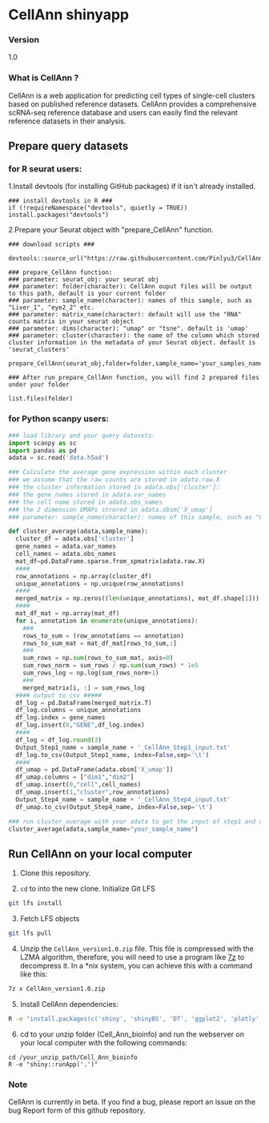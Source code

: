 # CellAnn shinyapp

### Version 
1.0

### What is CellAnn ?

CellAnn is a web application for predicting cell types of single-cell clusters based on published reference datasets. CellAnn provides a comprehensive scRNA-seq reference database and users can easily find the relevant reference datasets in their analysis.


## Prepare query datasets 
### for R seurat users:
1.Install devtools (for installing GitHub packages) if it isn't already installed.
```{r}
### install devtools in R ###
if (!requireNamespace("devtools", quietly = TRUE)) install.packages("devtools")
```
2.Prepare your Seurat object with "prepare_CellAnn" function.

```{r}
### download scripts ###

devtools::source_url("https://raw.githubusercontent.com/Pinlyu3/CellAnn/main/prepare_CellAnn.R")

### prepare_CellAnn function:
### parameter: seurat_obj: your seurat obj
### parameter: folder(character): CellAnn ouput files will be output to this path, default is your current folder
### parameter: sample_name(character): names of this sample, such as "Liver_1", "eye2_2" etc.
### parameter: matrix_name(character): default will use the "RNA" counts matrix in your seurat object
### parameter: dims(character): "umap" or "tsne". default is 'umap'
### parameter: cluster(character): the name of the column which stored cluster information in the metadata of your Seurat object. default is 'seurat_clusters'

prepare_CellAnn(seurat_obj,folder=folder,sample_name='your_samples_name',matrix_name='RNA',dims='umap',cluster='seurat_clusters')

### After run prepare_CellAnn function, you will find 2 prepared files under your folder 

list.files(folder)
```

### for Python scanpy users:
```python
### load library and your query datasets: 
import scanpy as sc
import pandas as pd
adata = sc.read('data.h5ad')

### Calculate the average gene expression within each cluster
### we assume that the raw counts are stored in adata.raw.X
### the cluster information stored in adata.obs['cluster']: 
### the gene_names stored in adata.var_names
### the cell name stored in adata.obs_names
### the 2 dimension UMAPs strored in adata.obsm['X_umap']
### parameter: sample_name(character): names of this sample, such as "Liver_1"

def cluster_average(adata,sample_name):
  cluster_df = adata.obs['cluster']
  gene_names = adata.var_names
  cell_names = adata.obs_names
  mat_df=pd.DataFrame.sparse.from_spmatrix(adata.raw.X)
  ####
  row_annotations = np.array(cluster_df)
  unique_annotations = np.unique(row_annotations)
  ####
  merged_matrix = np.zeros((len(unique_annotations), mat_df.shape[1]))
  ####
  mat_df_mat = np.array(mat_df)
  for i, annotation in enumerate(unique_annotations):
    ###
    rows_to_sum = (row_annotations == annotation)
    rows_to_sum_mat = mat_df_mat[rows_to_sum,:]
    ###
    sum_rows = np.sum(rows_to_sum_mat, axis=0)
    sum_rows_norm = sum_rows / np.sum(sum_rows) * 1e5
    sum_rows_log = np.log(sum_rows_norm+1)
    ###
    merged_matrix[i, :] = sum_rows_log
  #### output to csv #####
  df_log = pd.DataFrame(merged_matrix.T)
  df_log.columns = unique_annotations
  df_log.index = gene_names
  df_log.insert(0,"GENE",df_log.index)
  ####
  df_log = df_log.round(3)
  Output_Step1_name = sample_name + '_CellAnn_Step1_input.txt'
  df_log.to_csv(Output_Step1_name, index=False,sep='\t')
  ####
  df_umap = pd.DataFrame(adata.obsm['X_umap'])
  df_umap.columns = ["dim1","dim2"]
  df_umap.insert(0,"cell",cell_names)
  df_umap.insert(1,"cluster",row_annotations)
  Output_Step4_name = sample_name + '_CellAnn_Step4_input.txt'
  df_umap.to_csv(Output_Step4_name, index=False,sep='\t')

### run cluster_average with your adata to get the input of step1 and step4:
cluster_average(adata,sample_name="your_sample_name")

```
## Run CellAnn on your local computer

1. Clone this repository.

2. `cd` to into the new clone. Initialize Git LFS 
```bash
git lfs install
```
3. Fetch LFS objects
```bash
git lfs pull
```
4. Unzip the `CellAnn_version1.0.zip` file. This file is compressed with the LZMA algorithm, therefore, you will need to use a program like [7z](https://www.7-zip.org/download.html) to decompress it. In a *nix system, you can achieve this with a command like this:

```bash
7z x CellAnn_version1.0.zip
```

5. Install CellAnn dependencies:

```bash
R -e "install.packages(c('shiny', 'shinyBS', 'DT', 'ggplot2', 'plotly', 'shinyjs', 'data.table', 'tibble', 'stringr', 'shinyFeedback', 'tibble', 'limma', 'pcaPP', 'shinyWidgets', 'bslib', 'shinybusy', 'markdown', 'BiocManager')); BiocManager::install('limma')"
```

6. cd to your unzip folder (Cell_Ann_bioinfo) and run the webserver on your local computer with the following commands:

```shell
cd /your_unzip_path/Cell_Ann_bioinfo
R -e "shiny::runApp('.')"
```

### Note 
CellAnn is currently in beta. If you find a bug, please report an issue on the bug Report form of this github repository.
